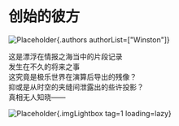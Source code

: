 # 创始的彼方  
![Placeholder](){.authors authorList=["Winston"]}
  
这是漂浮在情报之海当中的片段记录  
发生在不久的将来之事  
这究竟是极乐世界在演算后导出的残像？  
抑或是从时空的夹缝间泄露出的些许投影？  
真相无人知晓——  

![Placeholder](/images/hajimari/extra/vis5_0130_03.JPG){.imgLightbox tag=1 loading=lazy}